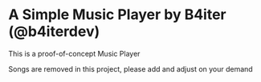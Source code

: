 # A Simple Music Player by B4iter (@b4iterdev)
This is a proof-of-concept Music Player

Songs are removed in this project, please add and adjust on your demand
